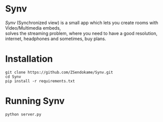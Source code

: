 # Synv
*Synv* (Synchronized view) is a small app which lets you create rooms with Video/Multimedia embeds,<br>
solves the streaming problem, where you need to have a good resolution, internet, headphones and sometimes, buy plans.

# Installation
```
git clone https://github.com/ZSendokame/Synv.git
cd Synv
pip install -r requirements.txt
```

# Running Synv
```
python server.py
```